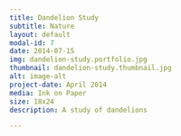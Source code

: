 ```yaml
---
title: Dandelion Study
subtitle: Nature
layout: default
modal-id: 7
date: 2014-07-15
img: dandelion-study.portfolio.jpg
thumbnail: dandelion-study.thumbnail.jpg
alt: image-alt
project-date: April 2014
media: Ink on Paper
size: 18x24
description: A study of dandelions

---
```

